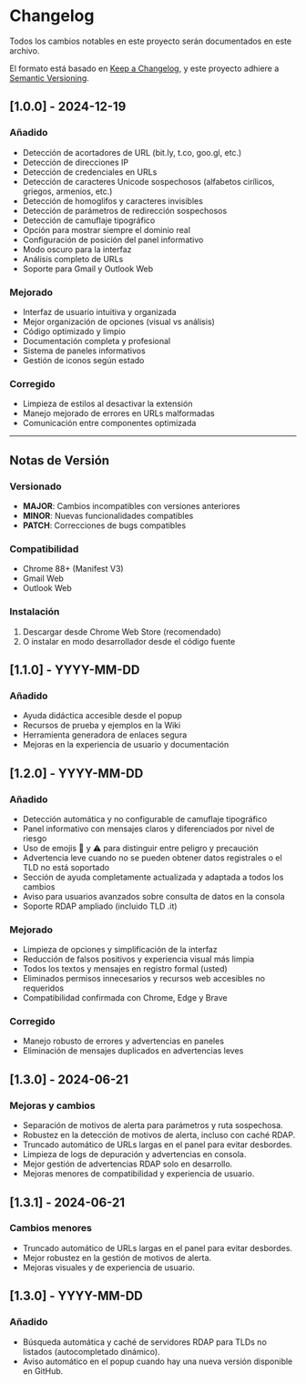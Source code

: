 # Changelog

Todos los cambios notables en este proyecto serán documentados en este archivo.

El formato está basado en [Keep a Changelog](https://keepachangelog.com/en/1.0.0/),
y este proyecto adhiere a [Semantic Versioning](https://semver.org/spec/v2.0.0.html).

## [1.0.0] - 2024-12-19

### Añadido
- Detección de acortadores de URL (bit.ly, t.co, goo.gl, etc.)
- Detección de direcciones IP
- Detección de credenciales en URLs
- Detección de caracteres Unicode sospechosos (alfabetos cirílicos, griegos, armenios, etc.)
- Detección de homoglifos y caracteres invisibles
- Detección de parámetros de redirección sospechosos
- Detección de camuflaje tipográfico
- Opción para mostrar siempre el dominio real
- Configuración de posición del panel informativo
- Modo oscuro para la interfaz
- Análisis completo de URLs
- Soporte para Gmail y Outlook Web

### Mejorado
- Interfaz de usuario intuitiva y organizada
- Mejor organización de opciones (visual vs análisis)
- Código optimizado y limpio
- Documentación completa y profesional
- Sistema de paneles informativos
- Gestión de iconos según estado

### Corregido
- Limpieza de estilos al desactivar la extensión
- Manejo mejorado de errores en URLs malformadas
- Comunicación entre componentes optimizada



---

## Notas de Versión

### Versionado
- **MAJOR**: Cambios incompatibles con versiones anteriores
- **MINOR**: Nuevas funcionalidades compatibles
- **PATCH**: Correcciones de bugs compatibles

### Compatibilidad
- Chrome 88+ (Manifest V3)
- Gmail Web
- Outlook Web

### Instalación
1. Descargar desde Chrome Web Store (recomendado)
2. O instalar en modo desarrollador desde el código fuente 

## [1.1.0] - YYYY-MM-DD
### Añadido
- Ayuda didáctica accesible desde el popup
- Recursos de prueba y ejemplos en la Wiki
- Herramienta generadora de enlaces segura
- Mejoras en la experiencia de usuario y documentación 

## [1.2.0] - YYYY-MM-DD
### Añadido
- Detección automática y no configurable de camuflaje tipográfico
- Panel informativo con mensajes claros y diferenciados por nivel de riesgo
- Uso de emojis 🚫 y ⚠️ para distinguir entre peligro y precaución
- Advertencia leve cuando no se pueden obtener datos registrales o el TLD no está soportado
- Sección de ayuda completamente actualizada y adaptada a todos los cambios
- Aviso para usuarios avanzados sobre consulta de datos en la consola
- Soporte RDAP ampliado (incluido TLD .it)

### Mejorado
- Limpieza de opciones y simplificación de la interfaz
- Reducción de falsos positivos y experiencia visual más limpia
- Todos los textos y mensajes en registro formal (usted)
- Eliminados permisos innecesarios y recursos web accesibles no requeridos
- Compatibilidad confirmada con Chrome, Edge y Brave

### Corregido
- Manejo robusto de errores y advertencias en paneles
- Eliminación de mensajes duplicados en advertencias leves

## [1.3.0] - 2024-06-21
### Mejoras y cambios
- Separación de motivos de alerta para parámetros y ruta sospechosa.
- Robustez en la detección de motivos de alerta, incluso con caché RDAP.
- Truncado automático de URLs largas en el panel para evitar desbordes.
- Limpieza de logs de depuración y advertencias en consola.
- Mejor gestión de advertencias RDAP solo en desarrollo.
- Mejoras menores de compatibilidad y experiencia de usuario.

## [1.3.1] - 2024-06-21
### Cambios menores
- Truncado automático de URLs largas en el panel para evitar desbordes.
- Mejor robustez en la gestión de motivos de alerta.
- Mejoras visuales y de experiencia de usuario.

## [1.3.0] - YYYY-MM-DD
### Añadido
- Búsqueda automática y caché de servidores RDAP para TLDs no listados (autocompletado dinámico).
- Aviso automático en el popup cuando hay una nueva versión disponible en GitHub.